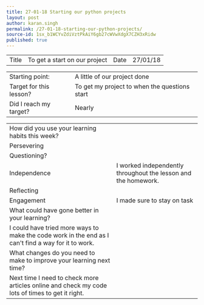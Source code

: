 ```yaml
---
title: 27-01-18 Starting our python projects
layout: post
author: karan.singh
permalink: /27-01-18-starting-our-python-projects/
source-id: 1sx_b1WCYvZdiVztPkAiY6gb27cWVwXdgX7CZH3xRidw
published: true
---
```

<table>
  <tr>
    <td>Title</td>
    <td>To get a start on our project</td>
    <td>Date</td>
    <td>27/01/18</td>
  </tr>
</table>


<table>
  <tr>
    <td>Starting point:</td>
    <td>A little of our project done</td>
  </tr>
  <tr>
    <td>Target for this lesson?</td>
    <td>To get my project to when the questions start</td>
  </tr>
  <tr>
    <td>Did I reach my target? </td>
    <td>Nearly</td>
  </tr>
</table>


<table>
  <tr>
    <td>How did you use your learning habits this week?</td>
    <td></td>
  </tr>
  <tr>
    <td>Persevering</td>
    <td></td>
  </tr>
  <tr>
    <td>Questioning?</td>
    <td></td>
  </tr>
  <tr>
    <td>Independence</td>
    <td>I worked independently throughout the lesson and the homework.</td>
  </tr>
  <tr>
    <td>Reflecting</td>
    <td></td>
  </tr>
  <tr>
    <td>Engagement</td>
    <td>I made sure to stay on task</td>
  </tr>
  <tr>
    <td>What could have gone better in your learning?</td>
    <td></td>
  </tr>
  <tr>
    <td>I could have tried more ways to make the code work in the end as I can't find a way for it to work.</td>
    <td></td>
  </tr>
  <tr>
    <td>What changes do you need to make to improve your learning next time?</td>
    <td></td>
  </tr>
  <tr>
    <td>Next time I need to check more articles online and check my code lots of times to get it right.</td>
    <td></td>
  </tr>
</table>


